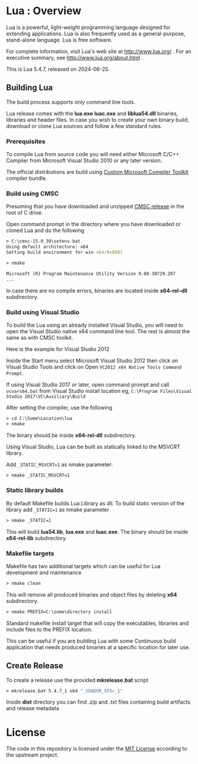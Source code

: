# Lua : Overview

Lua is a powerful, light-weight programming language designed for extending
applications. Lua is also frequently used as a general-purpose, stand-alone
language. Lua is free software.

For complete information, visit Lua's web site at http://www.lua.org/ .
For an executive summary, see http://www.lua.org/about.html .

This is Lua 5.4.7, released on 2024-06-25.

## Building Lua

The build process supports only command line tools.

Lua release comes with the **lua.exe** **luac.exe** and **liblua54.dll**
binaries, libraries and header files.
In case you wish to create your own binary build,
download or clone Lua sources and follow a
few standard rules.

### Prerequisites

To compile Lua from source code you will need either
Microsoft C/C++ Compiler from Microsoft Visual Studio 2010
or any later version.

The official distributions are build using
[Custom Microsoft Compiler Toolkit](https://github.com/mturk/cmsc)
compiler bundle.


### Build using CMSC

Presuming that you have downloaded and unzipped
[CMSC release](https://github.com/mturk/cmsc/releases)
in the root of C drive.

Open command prompt in the directory where you have
downloaded or cloned Lua and do the following

```cmd
> C:\cmsc-15.0_39\setenv.bat
Using default architecture: x64
Setting build environment for win-x64/0x0601

> nmake

Microsoft (R) Program Maintenance Utility Version 9.00.30729.207
...
```

In case there are no compile errors, binaries are located
inside **x64-rel-dll** subdirectory.

### Build using Visual Studio

To build the Lua using an already installed Visual Studio,
you will need to open the Visual Studio native x64 command
line tool. The rest is almost the same as with CMSC toolkit.

Here is the example for Visual Studio 2012

Inside the Start menu select Microsoft Visual Studio 2012 then
click on Visual Studio Tools and click on
Open `VC2012 x64 Native Tools Command Prompt`.

If using Visual Studio 2017 or later, open command prompt
and call `vcvars64.bat` from Visual Studio install location
eg, `C:\Program Files\Visual Studio 2017\VC\Auxiliary\Build`


After setting the compiler, use the following

```cmd
> cd C:\Some\Location\lua
> nmake

```

The binary should be inside **x64-rel-dll** subdirectory.

Using Visual Studio, Lua can be built
as statically linked to the MSVCRT library.

Add `_STATIC_MSVCRT=1` as nmake parameter:
```cmd
> nmake _STATIC_MSVCRT=1

```

### Static library builds

By default Makefile builds Lua Library as dll. To build
static version of the library add `_STATIC=1` as nmake parameter

```cmd
> nmake _STATIC=1

```

This will build **lua54.lib**, **lua.exe** and **luac.exe**.
The binary should be inside **x64-rel-lib** subdirectory.


### Makefile targets

Makefile has two additional targets which can be useful
for Lua development and maintenance

```cmd
> nmake clean
```

This will remove all produced binaries and object files
by deleting **x64** subdirectory.

```cmd
> nmake PREFIX=C:\some\directory install
```

Standard makefile install target that will
copy the executables, libraries and include files to the PREFIX location.

This can be useful if you are building Lua with
some Continuous build application that needs produced
binaries at a specific location for later use.


## Create Release

To create a release use the provided **mkrelease.bat** script

```cmd
> mkrelease.bat 5.4.7_1 x64 "_VENDOR_SFX=_1"
```

Inside **dist** directory you can find .zip and .txt files
containing build artifacts and release metadata

# License

The code in this repository is licensed under the [MIT License](LICENSE.txt)
according to the upstream project.
